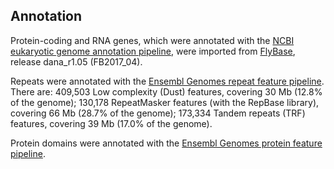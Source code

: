 Annotation
----------

Protein-coding and RNA genes, which were annotated with the [NCBI
eukaryotic genome annotation
pipeline](https://www.ncbi.nlm.nih.gov/genome/annotation_euk/process/),
were imported from [FlyBase](http://www.flybase.org), release
dana\_r1.05 (FB2017\_04).

Repeats were annotated with the [Ensembl Genomes repeat feature
pipeline](http://ensemblgenomes.org/info/data/repeat_features). There
are: 409,503 Low complexity (Dust) features, covering 30 Mb (12.8% of
the genome); 130,178 RepeatMasker features (with the RepBase library),
covering 66 Mb (28.7% of the genome); 173,334 Tandem repeats (TRF)
features, covering 39 Mb (17.0% of the genome).

Protein domains were annotated with the [Ensembl Genomes protein feature
pipeline](http://ensemblgenomes.org/info/data/protein_features).
